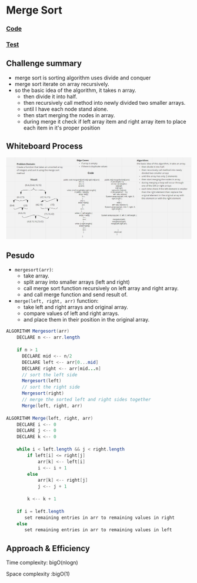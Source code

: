 # Merge Sort

### [Code](../lib/src/main/java/challenges/MergeSort/Sort.java)

### [Test](../lib/src/test/java/challenges/MergeSort/MergeSortTest.java)

## Challenge summary
- merge sort is sorting algorithm uses divide and conquer
- merge sort iterate on array recursively.
- so the basic idea of the algorithm, it takes n array.
    -  then divide it into half.
    - then recursively call method into newly divided two smaller arrays.
    - until I have each node stand alone.
    - then start merging the nodes in array.
    - during merge it check if left array item and right array item to place each item in it's proper position

## Whiteboard Process

![](./MergeSort.JPG)

## Pesudo
- `mergesort(arr)`:
    - take array.
    - split array into smaller arrays (left and right)
    - call merge sort function recursively on left array and right array.
    - and call merge function and send result of.
- `merge(left, right, arr)` function:
    - take left and right arrays and original array.
    - compare values of left and right arrays.
    - and place them in their position in the original array.

```java
ALGORITHM Mergesort(arr)
    DECLARE n <-- arr.length
           
    if n > 1
      DECLARE mid <-- n/2
      DECLARE left <-- arr[0...mid]
      DECLARE right <-- arr[mid...n]
      // sort the left side
      Mergesort(left)
      // sort the right side
      Mergesort(right)
      // merge the sorted left and right sides together
      Merge(left, right, arr)

ALGORITHM Merge(left, right, arr)
    DECLARE i <-- 0
    DECLARE j <-- 0
    DECLARE k <-- 0

    while i < left.length && j < right.length
        if left[i] <= right[j]
            arr[k] <-- left[i]
            i <-- i + 1
        else
            arr[k] <-- right[j]
            j <-- j + 1
            
        k <-- k + 1

    if i = left.length
       set remaining entries in arr to remaining values in right
    else
       set remaining entries in arr to remaining values in left

```

## Approach & Efficiency

Time complexity: bigO(nlogn)

Space complexity :bigO(1)